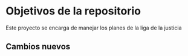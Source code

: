 # Objetivos de la repositorio

Este proyecto se encarga de manejar los planes de la liga de la justicia


## Cambios nuevos
